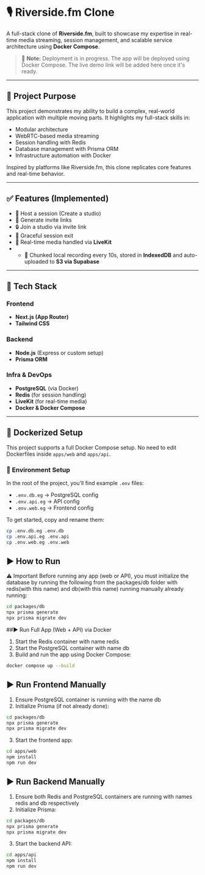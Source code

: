 # 🎙️ Riverside.fm Clone

A full-stack clone of **Riverside.fm**, built to showcase my expertise in real-time media streaming, session management, and scalable service architecture using **Docker Compose**.

> 🚧 **Note:** Deployment is in progress. The app will be deployed using Docker Compose. The live demo link will be added here once it's ready.

---

## 🧠 Project Purpose

This project demonstrates my ability to build a complex, real-world application with multiple moving parts. It highlights my full-stack skills in:

- Modular architecture  
- WebRTC-based media streaming  
- Session handling with Redis  
- Database management with Prisma ORM  
- Infrastructure automation with Docker  

Inspired by platforms like Riverside.fm, this clone replicates core features and real-time behavior.

---

## ✅ Features (Implemented)

- 🎥 Host a session (Create a studio)  
- 🔗 Generate invite links  
- 🔒 Join a studio via invite link  
- 👋 Graceful session exit  
- 🧠 Real-time media handled via **LiveKit**
- - 💾 Chunked local recording every 10s, stored in **IndexedDB** and auto-uploaded to **S3 via Supabase**

---

## 🧰 Tech Stack

### Frontend

- **Next.js (App Router)**  
- **Tailwind CSS**

### Backend

- **Node.js** (Express or custom setup)  
- **Prisma ORM**

### Infra & DevOps

- **PostgreSQL** (via Docker)  
- **Redis** (for session handling)  
- **LiveKit** (for real-time media)  
- **Docker & Docker Compose**

---

## 🐳 Dockerized Setup

This project supports a full Docker Compose setup. No need to edit Dockerfiles inside `apps/web` and `apps/api`.

### 🔧 Environment Setup

In the root of the project, you’ll find example `.env` files:

- `.env.db.eg` → PostgreSQL config  
- `.env.api.eg` → API config  
- `.env.web.eg` → Frontend config  

To get started, copy and rename them:

```bash
cp .env.db.eg .env.db
cp .env.api.eg .env.api
cp .env.web.eg .env.web
```

## ▶️ How to Run
⚠️ Important
Before running any app (web or API), you must initialize the database by running the following from the packages/db folder with redis(with this name) and db(with this name) running manually already running:
```bash
cd packages/db
npx prisma generate
npx prisma migrate dev
```

##▶️ Run Full App (Web + API) via Docker
1. Start the Redis container with name redis
2. Start the PostgreSQL container with name db
3. Build and run the app using Docker Compose:

```bash
docker compose up --build
```


## ▶️ Run Frontend Manually
1. Ensure PostgreSQL container is running with the name db
2. Initialize Prisma (if not already done):
```bash
cd packages/db
npx prisma generate
npx prisma migrate dev
```

3. Start the frontend app:
```bash
cd apps/web
npm install
npm run dev
```

## ▶️ Run Backend Manually
1. Ensure both Redis and PostgreSQL containers are running with names redis and db respectively
2. Initialize Prisma:

```bash
cd packages/db
npx prisma generate
npx prisma migrate dev
```

3. Start the backend API:

```bash
cd apps/api
npm install
npm run dev
```
